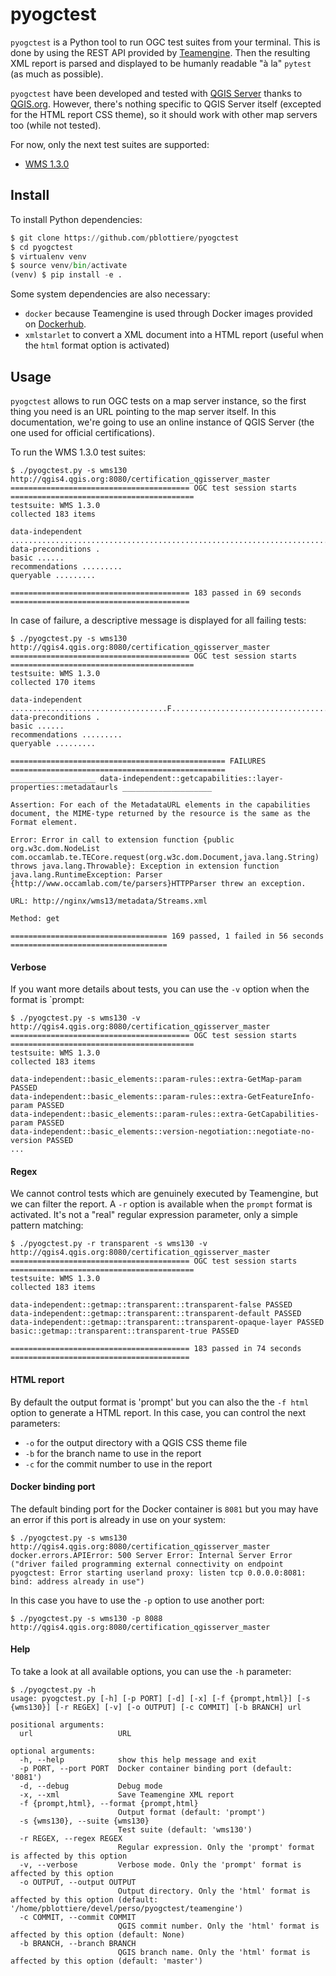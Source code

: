 # pyogctest

`pyogctest` is a Python tool to run OGC test suites from your terminal. This is
done by using the REST API provided by
[Teamengine](http://opengeospatial.github.io/teamengine/#). Then the resulting
XML report is parsed and displayed to be humanly readable "à la" `pytest` (as
much as possible).

`pyogctest` have been developed and tested with [QGIS
Server](https://docs.qgis.org/3.10/en/docs/server_manual/index.html) thanks to
[QGIS.org](https://www.qgis.org/en/site/). However, there's nothing specific to
QGIS Server itself (excepted for the HTML report CSS theme), so it should work
with other map servers too (while not tested).

For now, only the next test suites are supported:

- [WMS 1.3.0](http://cite.opengeospatial.org/teamengine/about/wms/1.3.0/site/wms-1_3_0-ats.html)


## Install

To install Python dependencies:

```` python
$ git clone https://github.com/pblottiere/pyogctest
$ cd pyogctest
$ virtualenv venv
$ source venv/bin/activate
(venv) $ pip install -e .
````

Some system dependencies are also necessary:

- `docker` because Teamengine is used through Docker images provided on
  [Dockerhub](https://hub.docker.com/u/ogccite).
- `xmlstarlet` to convert a XML document into a HTML report (useful when the
  `html` format option is activated)


## Usage

`pyogctest` allows to run OGC tests on a map server instance, so the first
thing you need is an URL pointing to the map server itself. In this
documentation, we're going to use an online instance of QGIS Server (the one
used for official certifications).

To run the WMS 1.3.0 test suites:

````
$ ./pyogctest.py -s wms130 http://qgis4.qgis.org:8080/certification_qgisserver_master
======================================== OGC test session starts =========================================
testsuite: WMS 1.3.0
collected 183 items

data-independent ...................................................................................................................................................................
data-preconditions .
basic ......
recommendations .........
queryable .........

======================================== 183 passed in 69 seconds ========================================
````

In case of failure, a descriptive message is displayed for all failing tests:

````
$ ./pyogctest.py -s wms130 http://qgis4.qgis.org:8080/certification_qgisserver_master
======================================== OGC test session starts =========================================
testsuite: WMS 1.3.0
collected 170 items

data-independent ...................................F..................................................................................................................
data-preconditions .
basic ......
recommendations .........
queryable .........

================================================ FAILURES ================================================
___________________ data-independent::getcapabilities::layer-properties::metadataurls ____________________

Assertion: For each of the MetadataURL elements in the capabilities document, the MIME-type returned by the resource is the same as the Format element.

Error: Error in call to extension function {public org.w3c.dom.NodeList com.occamlab.te.TECore.request(org.w3c.dom.Document,java.lang.String) throws java.lang.Throwable}: Exception in extension function java.lang.RuntimeException: Parser {http://www.occamlab.com/te/parsers}HTTPParser threw an exception.

URL: http://nginx/wms13/metadata/Streams.xml

Method: get

=================================== 169 passed, 1 failed in 56 seconds ===================================
````


#### Verbose

If you want more details about tests, you can use the `-v` option when the
format is `prompt:

````
$ ./pyogctest.py -s wms130 -v http://qgis4.qgis.org:8080/certification_qgisserver_master
======================================== OGC test session starts =========================================
testsuite: WMS 1.3.0
collected 183 items

data-independent::basic_elements::param-rules::extra-GetMap-param PASSED
data-independent::basic_elements::param-rules::extra-GetFeatureInfo-param PASSED
data-independent::basic_elements::param-rules::extra-GetCapabilities-param PASSED
data-independent::basic_elements::version-negotiation::negotiate-no-version PASSED
...
````


#### Regex

We cannot control tests which are genuinely executed by Teamengine, but we can
filter the report. A `-r` option is available when the `prompt` format is
activated. It's not a "real" regular expression parameter, only a simple
pattern matching:

````
$ ./pyogctest.py -r transparent -s wms130 -v http://qgis4.qgis.org:8080/certification_qgisserver_master
======================================== OGC test session starts =========================================
testsuite: WMS 1.3.0
collected 183 items

data-independent::getmap::transparent::transparent-false PASSED
data-independent::getmap::transparent::transparent-default PASSED
data-independent::getmap::transparent::transparent-opaque-layer PASSED
basic::getmap::transparent::transparent-true PASSED

======================================== 183 passed in 74 seconds ========================================
````


#### HTML report

By default the output format is 'prompt' but you can also the the `-f html`
option to generate a HTML report. In this case, you can control the next
parameters:

- `-o` for the output directory with a QGIS CSS theme file
- `-b` for the branch name to use in the report
- `-c` for the commit number to use in the report


#### Docker binding port

The default binding port for the Docker container is `8081` but you may have an
error if this port is already in use on your system:

````
$ ./pyogctest.py -s wms130 http://qgis4.qgis.org:8080/certification_qgisserver_master
docker.errors.APIError: 500 Server Error: Internal Server Error ("driver failed programming external connectivity on endpoint pyogctest: Error starting userland proxy: listen tcp 0.0.0.0:8081: bind: address already in use")
````

In this case you have to use the `-p` option to use another port:

````
$ ./pyogctest.py -s wms130 -p 8088 http://qgis4.qgis.org:8080/certification_qgisserver_master
````


#### Help

To take a look at all available options, you can use the `-h` parameter:

````
$ ./pyogctest.py -h
usage: pyogctest.py [-h] [-p PORT] [-d] [-x] [-f {prompt,html}] [-s {wms130}] [-r REGEX] [-v] [-o OUTPUT] [-c COMMIT] [-b BRANCH] url

positional arguments:
  url                   URL

optional arguments:
  -h, --help            show this help message and exit
  -p PORT, --port PORT  Docker container binding port (default: '8081')
  -d, --debug           Debug mode
  -x, --xml             Save Teamengine XML report
  -f {prompt,html}, --format {prompt,html}
                        Output format (default: 'prompt')
  -s {wms130}, --suite {wms130}
                        Test suite (default: 'wms130')
  -r REGEX, --regex REGEX
                        Regular expression. Only the 'prompt' format is affected by this option
  -v, --verbose         Verbose mode. Only the 'prompt' format is affected by this option
  -o OUTPUT, --output OUTPUT
                        Output directory. Only the 'html' format is affected by this option (default: '/home/pblottiere/devel/perso/pyogctest/teamengine')
  -c COMMIT, --commit COMMIT
                        QGIS commit number. Only the 'html' format is affected by this option (default: None)
  -b BRANCH, --branch BRANCH
                        QGIS branch name. Only the 'html' format is affected by this option (default: 'master')
````

